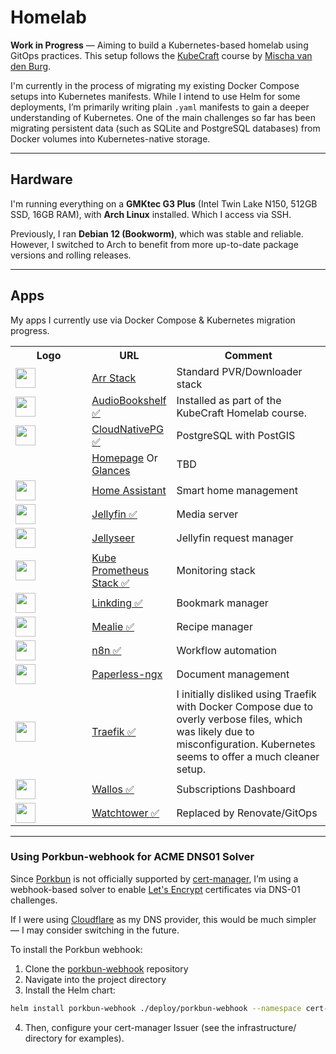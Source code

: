 # Homelab

**Work in Progress** — Aiming to build a Kubernetes-based homelab using GitOps practices. This setup follows the [KubeCraft](https://www.skool.com/kubecraft) course by [Mischa van den Burg](https://github.com/mischavandenburg).

I'm currently in the process of migrating my existing Docker Compose setups into Kubernetes manifests. While I intend to use Helm for some deployments, I’m primarily writing plain `.yaml` manifests to gain a deeper understanding of Kubernetes. One of the main challenges so far has been migrating persistent data (such as SQLite and PostgreSQL databases) from Docker volumes into Kubernetes-native storage.

---

## Hardware

I'm running everything on a **GMKtec G3 Plus** (Intel Twin Lake N150, 512GB SSD, 16GB RAM), with **Arch Linux** installed. Which I access via SSH.

Previously, I ran **Debian 12 (Bookworm)**, which was stable and reliable. However, I switched to Arch to benefit from more up-to-date package versions and rolling releases.

---

## Apps

My apps I currently use via Docker Compose & Kubernetes migration progress.
<table style="width:100%">
    <tr>
        <th style="width:25%">Logo</td>
        <th style="width:25%">URL</td>
        <th style="width:50%">Comment</td>
    </tr>
    <tr>
        <td><img width="32" src="https://cdn.jsdelivr.net/gh/selfhst/icons/svg/sonarr-radarr.svg"></td>
        <td><a href="https://trash-guides.info">Arr Stack</a></td>
        <td>Standard PVR/Downloader stack</td>
    </tr>
    <tr>
        <td><img width="32" src="https://cdn.jsdelivr.net/gh/selfhst/icons/svg/audiobookshelf.svg"></td>
        <td><a href="https://www.audiobookshelf.org/">AudioBookshelf ✅</a></td>
        <td>Installed as part of the KubeCraft Homelab course.</td>
    </tr>
    <tr>
        <td><img width="32" src="https://cdn.jsdelivr.net/gh/selfhst/icons/svg/postgresql.svg"></td>
        <td><a href="https://cloudnative-pg.io/">CloudNativePG ✅</a></td>
        <td>PostgreSQL with PostGIS</td>
    </tr>
    <tr>
        <td></td>
        <td><a href="https://gethomepage.dev/installation/k8s/">Homepage</a> Or <a href="https://github.com/glanceapp/glance/">Glances</a></td>
        <td>TBD</td>
    </tr>
    <tr>
        <td><img width="32" src="https://cdn.jsdelivr.net/gh/selfhst/icons/svg/home-assistant.svg"></td>
        <td><a href="https://www.home-assistant.io/">Home Assistant</a></td>
        <td>Smart home management</td>
    </tr>
    <tr>
        <td><img width="32" src="https://cdn.jsdelivr.net/gh/selfhst/icons/svg/jellyfin.svg"></td>
        <td><a href="https://jellyfin.org/docs/general/installation/container">Jellyfin ✅</a></td>
        <td>Media server</td>
    </tr>
    <tr>
        <td><img width="32" src="https://cdn.jsdelivr.net/gh/selfhst/icons/svg/jellyseerr.svg"></td>
        <td><a href="https://docs.jellyfineerr.dev/getting-started/docker?docker-methods=docker-compose">Jellyseer</a></td>
        <td>Jellyfin request manager</td>
    </tr>
    <tr>
        <td><img width="32" src="https://cdn.jsdelivr.net/gh/selfhst/icons/svg/grafana.svg"></td>
        <td><a href="https://github.com/prometheus-community/helm-charts/tree/main/charts/kube-prometheus-stack#get-helm-repository-info">Kube Prometheus Stack ✅</a></td>
        <td>Monitoring stack</td>
    </tr>
    <tr>
        <td><img width="32" src="https://cdn.jsdelivr.net/gh/selfhst/icons/svg/linkding.svg"></td>
        <td><a href="https://linkding.link/">Linkding ✅</a></td>
        <td>Bookmark manager</td>
    </tr>
    <tr>
        <td><img width="32" src="https://cdn.jsdelivr.net/gh/selfhst/icons/svg/mealie.svg"></td>
        <td><a href="https://docs.mealie.io/">Mealie ✅</a></td>
        <td>Recipe manager</td>
    </tr>
    <tr>
        <td><img width="32" src="https://cdn.jsdelivr.net/gh/selfhst/icons/svg/n8n.svg"></td>
        <td><a href="https://n8n.io/">n8n ✅<a/></td>
        <td>Workflow automation</td>
    </tr>
    <tr>
        <td><img width="32" src="https://cdn.jsdelivr.net/gh/selfhst/icons/svg/paperless-ngx.svg"></td>
        <td><a href="https://docs.paperless-ngx.com/">Paperless-ngx</a></td>
        <td>Document management</td>
    </tr>
    <tr>
        <td><img width="32" src="https://cdn.jsdelivr.net/gh/selfhst/icons/svg/traefik.svg"></td>
        <td><a href="https://doc.traefik.io/traefik/getting-started/">Traefik ✅</a></td>
        <td>I initially disliked using Traefik with Docker Compose due to overly verbose files, which was likely due to misconfiguration. Kubernetes seems to offer a much cleaner setup.</td>
    </tr>
    <tr>
        <td><img width="32" src="https://cdn.jsdelivr.net/gh/selfhst/icons/svg/wallos.svg"></td>
        <td><a href="https://github.com/ellite/Wallos">Wallos ✅</a></td>
        <td>Subscriptions Dashboard</td>
    </tr>
    <tr>
        <td><img width="32" src="https://cdn.jsdelivr.net/gh/selfhst/icons/svg/watchtower.svg"></td>
        <td><a href="https://github.com/containrrr/watchtower">Watchtower ✅</a></td>
        <td>Replaced by Renovate/GitOps</td>
    </tr>
</table>

---

### Using Porkbun-webhook for ACME DNS01 Solver

Since [Porkbun](https://porkbun.com/) is not officially supported by [cert-manager](https://cert-manager.io), I’m using a webhook-based solver to enable [Let's Encrypt](https://letsencrypt.org/) certificates via DNS-01 challenges.

If I were using [Cloudflare](https://www.cloudflare.com/) as my DNS provider, this would be much simpler — I may consider switching in the future.

To install the Porkbun webhook:

1. Clone the [porkbun-webhook](https://github.com/mdonoughe/porkbun-webhook) repository
2. Navigate into the project directory
3. Install the Helm chart:

```bash
helm install porkbun-webhook ./deploy/porkbun-webhook --namespace cert-manager  --set groupName=christophervestman.com
```

4. Then, configure your cert-manager Issuer (see the infrastructure/ directory for examples).
